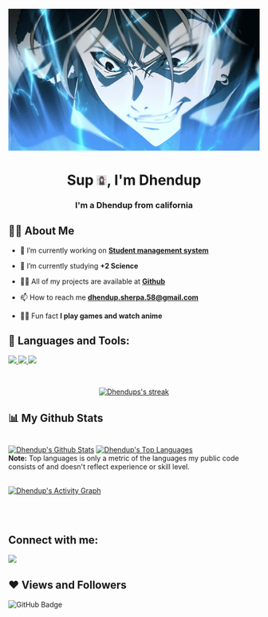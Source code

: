 <p align="center">
<img width="600" src="tumblr_16488e2c4fc0d749fd6fe9674f7c220f_3dfb7f09_540.webp" alt="gif">
</p>

<h1 align="center">Sup <img width="20" src="anime-girl.gif" width="30px">, I'm Dhendup</h1>
<h3 align="center"><strong>I'm a Dhendup from california</strong></h3>


## 🙋‍♂️ About Me

- 🔭 I’m currently working on **[Student management system](https://github.com/azZ-69/Voting-System)**

- 🏫 I’m currently studying **+2 Science**


- 👨‍💻 All of my projects are available at **[Github ](https://github.com/Dhendup7)**

- 📫 How to reach me **dhendup.sherpa.58@gmail.com**

- 🤹‍♂️ Fun fact **<strong>I play games and watch anime</strong>**

## 🚀 Languages and Tools:

<p align="left"> 
    <a href="https://developer.mozilla.org/en-US/docs/Web/JavaScript" target="_blank"> <img src="https://img.icons8.com/color/48/000000/javascript.png"/> </a> 
    <a href="https://www.w3.org/html/" target="_blank"> <img src="https://img.icons8.com/color/48/000000/html-5.png"/> </a> 
    <a href="https://www.w3schools.com/css/" target="_blank"> <img src="https://img.icons8.com/color/48/000000/css3.png"/> </a> 
<!--     <a href="https://www.w3schools.com/php/" target="_blank"> <img src="https://img.icons8.com/ios-filled/344/php-logo.png"/> </a> -->

</p>

<br/>

<p align="center">
    <a href="https://github.com/Dhendup7/github-readme-streak-stats">
        <img title="🔥 Get streak stats for your profile at git.io/streak-stats" alt="Dhendups's streak" src="https://github-readme-streak-stats.herokuapp.com/?user=Dhendup7&theme=black-ice&hide_border=true&stroke=0000&background=060A0CD0"/>
    </a>
</p>

## 📊 My Github Stats

  <br/>
    <a href="https://github.com/Dhendup7/github-readme-stats"><img alt="Dhendup's Github Stats" src="https://github-readme-stats.vercel.app/api?username=azZ-69&show_icons=true&count_private=true&theme=react&hide_border=true&bg_color=0D1117" /></a>
  <a href="https://github.com/Dhendup7/github-readme-stats"><img alt="Dhendup's Top Languages" src="https://github-readme-stats.vercel.app/api/top-langs/?username=Dhendup7&langs_count=8&count_private=true&layout=compact&theme=react&hide_border=true&bg_color=0D1117" /></a>
  <br/>
  <b>Note:</b> Top languages is only a metric of the languages my public code consists of and doesn't reflect experience or skill level.


<br/>
<br/>

<a href="https://github.com/Dhendup7/github-readme-activity-graph"><img alt="Dhendup's Activity Graph" src="https://activity-graph.herokuapp.com/graph?username=Dhendup7&bg_color=0D1117&color=5BCDEC&line=5BCDEC&point=FFFFFF&hide_border=true" /></a>

<br/>
<br/>

## Connect with me:
<p align="left">
<a href = "https://www.instagram.com/dhendup_sherap/"><img src="https://img.icons8.com/fluent/48/000000/instagram-new.png"/></a>

</p>

## ❤ Views and Followers
<img src="https://img.shields.io/github/followers/Dhendup7?label=Followers&style=social" alt="GitHub Badge"></a>